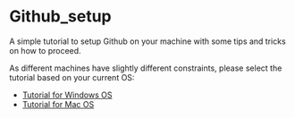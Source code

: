 # Github_setup
A simple tutorial to setup Github on your machine with some tips and tricks on how to proceed.

As different machines have slightly different constraints, please select the tutorial based on your current OS:
* [Tutorial for Windows OS](https://github.com/hadri96/Github_setup/blob/main/how_tos/MAC_OS.md)
* [Tutorial for Mac OS](https://github.com/hadri96/Github_setup/blob/main/how_tos/WINDOWS_OS.md)
